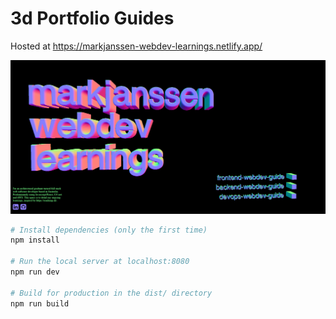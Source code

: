# 3d Portfolio Guides

Hosted at https://markjanssen-webdev-learnings.netlify.app/ 

![Image of site](/static/3d.PNG)

``` bash
# Install dependencies (only the first time)
npm install

# Run the local server at localhost:8080
npm run dev

# Build for production in the dist/ directory
npm run build
```

